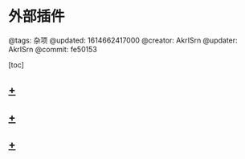 # 外部插件

@tags: 杂项
@updated: 1614662417000
@creator: AkrISrn
@updater: AkrISrn
@commit: fe50153

[toc]

## [+](/zh/docs/twemoji.md)

## [+](/zh/docs/katex.md)

## [+](/zh/docs/mermaid.md)
